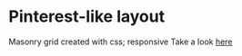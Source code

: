 # Pinterest-like layout

Masonry grid created with css; responsive
Take a look [here](https://vasilisakarelova.github.io/pinterest-layout)
